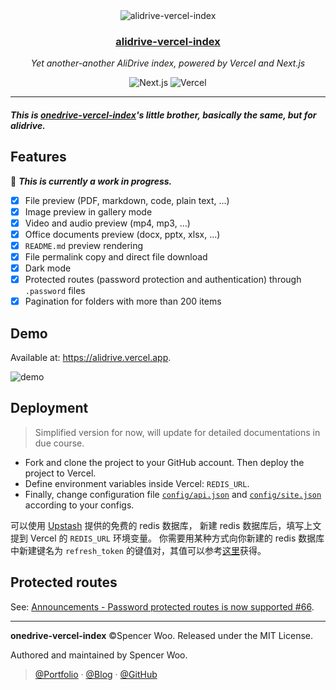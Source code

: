 <div align="center">
  <img src="./public/header.png" alt="alidrive-vercel-index" />
  <h3><a href="https://alidrive.vercel.app">alidrive-vercel-index</a></h3>
  <p><em>Yet another-another AliDrive index, powered by Vercel and Next.js</em></p>
  <img src="https://img.shields.io/badge/Next.js-black?style=flat&logo=next.js&logoColor=white" alt="Next.js" />
  <img src="https://img.shields.io/badge/Vercel-black?style=flat&logo=Vercel&logoColor=white" alt="Vercel" />
</div>

---

<h5>This is <a href="https://github.com/spencerwooo/onedrive-vercel-index">onedrive-vercel-index</a>'s little brother, basically the same, but for alidrive.</h5>

## Features

🚧 **_This is currently a work in progress._**

- [x] File preview (PDF, markdown, code, plain text, ...)
- [x] Image preview in gallery mode
- [x] Video and audio preview (mp4, mp3, ...)
- [x] Office documents preview (docx, pptx, xlsx, ...)
- [x] `README.md` preview rendering
- [x] File permalink copy and direct file download
- [x] Dark mode
- [x] Protected routes (password protection and authentication) through `.password` files
- [x] Pagination for folders with more than 200 items

## Demo

Available at: <https://alidrive.vercel.app>.

![demo](./public/demo.png)

## Deployment

> Simplified version for now, will update for detailed documentations in due course.

- Fork and clone the project to your GitHub account. Then deploy the project to Vercel.
- Define environment variables inside Vercel: `REDIS_URL`.
- Finally, change configuration file [`config/api.json`](config/api.json) and [`config/site.json`](config/site.json) according to your configs.

可以使用 [Upstash](https://vercel.com/integrations/upstash) 提供的免费的 redis 数据库，
新建 redis 数据库后，填写上文提到 Vercel 的 `REDIS_URL` 环境变量。
你需要用某种方式向你新建的 redis 数据库中新建键名为 `refresh_token` 的键值对，其值可以参考[这里](https://github.com/Xhofe/alist/issues/88)获得。

## Protected routes

See: [Announcements - Password protected routes is now supported #66](https://github.com/spencerwooo/onedrive-vercel-index/discussions/66).

---

**onedrive-vercel-index** ©Spencer Woo. Released under the MIT License.

Authored and maintained by Spencer Woo.

> [@Portfolio](https://spencerwoo.com/) · [@Blog](https://blog.spencerwoo.com/) · [@GitHub](https://github.com/spencerwooo)
